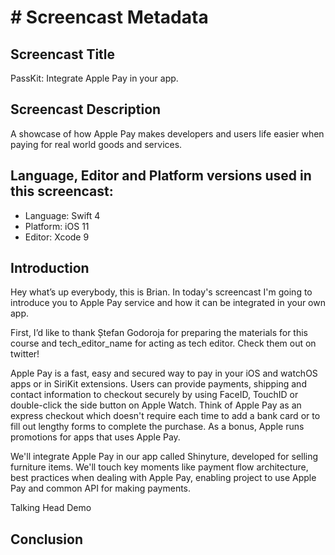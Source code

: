 # # Screencast Metadata

## Screencast Title

PassKit: Integrate Apple Pay in your app.

## Screencast Description

A showcase of how Apple Pay makes developers and users life
easier when paying for real world goods and services.


## Language, Editor and Platform versions used in this screencast:

* Language: Swift 4
* Platform: iOS 11
* Editor: Xcode 9


## Introduction

Hey what’s up everybody, this is Brian. In today's screencast I'm going to introduce you to Apple Pay service and how it can be integrated
in your own app.

First, I’d like to thank Ștefan Godoroja for preparing the materials for this course and tech_editor_name for acting as tech editor. Check them out on twitter!

Apple Pay is a fast, easy and secured way to pay in your iOS and watchOS apps or in SiriKit extensions. Users can provide payments, shipping and contact information to checkout securely by using FaceID, TouchID or double-click the side button on Apple Watch. Think of Apple Pay as
an express checkout which doesn't require each time to add a bank card or to fill out lengthy forms to complete the purchase. As a bonus, Apple runs promotions for apps that uses Apple Pay.

We'll integrate Apple Pay in our app called Shinyture, developed for selling furniture items. We'll touch key moments like
payment flow architecture, best practices when dealing with Apple Pay, enabling project to use Apple Pay and common API for making payments.


Talking Head
Demo

## Conclusion